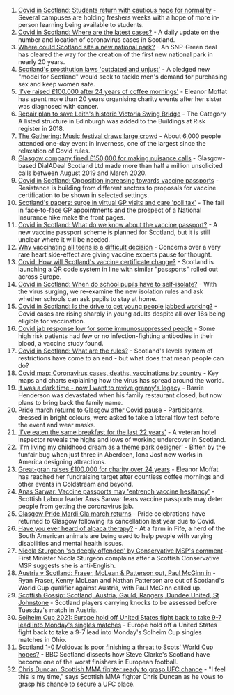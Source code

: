 1. [Covid in Scotland: Students return with cautious hope for normality](https://www.bbc.co.uk/news/uk-scotland-58461756?at_medium=RSS&at_campaign=KARANGA) - Several campuses are holding freshers weeks with a hope of more in-person learning being available to students.
2. [Covid in Scotland: Where are the latest cases?](https://www.bbc.co.uk/news/uk-scotland-53511877?at_medium=RSS&at_campaign=KARANGA) - A daily update on the number and location of coronavirus cases in Scotland.
3. [Where could Scotland site a new national park?](https://www.bbc.co.uk/news/uk-scotland-south-scotland-58400051?at_medium=RSS&at_campaign=KARANGA) - An SNP-Green deal has cleared the way for the creation of the first new national park in nearly 20 years.
4. [Scotland's prostitution laws 'outdated and unjust'](https://www.bbc.co.uk/news/uk-scotland-58435037?at_medium=RSS&at_campaign=KARANGA) - A pledged new "model for Scotland" would seek to tackle men's demand for purchasing sex and keep women safe.
5. ['I've raised £100,000 after 24 years of coffee mornings'](https://www.bbc.co.uk/news/uk-scotland-south-scotland-58383506?at_medium=RSS&at_campaign=KARANGA) - Eleanor Moffat has spent more than 20 years organising charity events after her sister was diagnosed with cancer.
6. [Repair plan to save Leith's historic Victoria Swing Bridge](https://www.bbc.co.uk/news/uk-scotland-edinburgh-east-fife-58463366?at_medium=RSS&at_campaign=KARANGA) - The Category A listed structure in Edinburgh was added to the Buildings at Risk register in 2018.
7. [The Gathering: Music festival draws large crowd](https://www.bbc.co.uk/news/uk-scotland-highlands-islands-58462912?at_medium=RSS&at_campaign=KARANGA) - About 6,000 people attended one-day event in Inverness, one of the largest since the relaxation of Covid rules.
8. [Glasgow company fined £150,000 for making nuisance calls](https://www.bbc.co.uk/news/uk-scotland-glasgow-west-58455022?at_medium=RSS&at_campaign=KARANGA) - Glasgow-based DialADeal Scotland Ltd made more than half a million unsolicited calls between August 2019 and March 2020.
9. [Covid in Scotland: Opposition increasing towards vaccine passports](https://www.bbc.co.uk/news/uk-scotland-scotland-politics-58453551?at_medium=RSS&at_campaign=KARANGA) - Resistance is building from different sectors to proposals for vaccine certification to be shown in selected settings.
10. [Scotland's papers: surge in virtual GP visits and care 'poll tax'](https://www.bbc.co.uk/news/uk-scotland-58459883?at_medium=RSS&at_campaign=KARANGA) - The fall in face-to-face GP appointments and the prospect of a National Insurance hike make the front pages.
11. [Covid in Scotland: What do we know about the vaccine passport?](https://www.bbc.co.uk/news/uk-scotland-58422607?at_medium=RSS&at_campaign=KARANGA) - A new vaccine passport scheme is planned for Scotland, but it is still unclear where it will be needed.
12. [Why vaccinating all teens is a difficult decision](https://www.bbc.co.uk/news/health-58423152?at_medium=RSS&at_campaign=KARANGA) - Concerns over a very rare heart side-effect are giving vaccine experts pause for thought.
13. [Covid: How will Scotland's vaccine certificate change?](https://www.bbc.co.uk/news/uk-scotland-57519070?at_medium=RSS&at_campaign=KARANGA) - Scotland is launching a QR code system in line with similar "passports" rolled out across Europe.
14. [Covid in Scotland: When do school pupils have to self-isolate?](https://www.bbc.co.uk/news/uk-scotland-58381883?at_medium=RSS&at_campaign=KARANGA) - With the virus surging, we re-examine the new isolation rules and ask whether schools can ask pupils to stay at home.
15. [Covid in Scotland: Is the drive to get young people jabbed working?](https://www.bbc.co.uk/news/uk-scotland-58342389?at_medium=RSS&at_campaign=KARANGA) - Covid cases are rising sharply in young adults despite all over 16s being eligible for vaccination.
16. [Covid jab response low for some immunosuppressed people](https://www.bbc.co.uk/news/health-58317261?at_medium=RSS&at_campaign=KARANGA) - Some high risk patients had few or no infection-fighting antibodies in their blood, a vaccine study found.
17. [Covid in Scotland: What are the rules?](https://www.bbc.co.uk/news/uk-scotland-53166816?at_medium=RSS&at_campaign=KARANGA) - Scotland's levels system of restrictions have come to an end - but what does that mean people can do?
18. [Covid map: Coronavirus cases, deaths, vaccinations by country](https://www.bbc.co.uk/news/world-51235105?at_medium=RSS&at_campaign=KARANGA) - Key maps and charts explaining how the virus has spread around the world.
19. [It was a dark time - now I want to revive granny's legacy](https://www.bbc.co.uk/news/uk-scotland-edinburgh-east-fife-58429014?at_medium=RSS&at_campaign=KARANGA) - Barrie Henderson was devastated when his family restaurant closed, but now plans to bring back the family name.
20. [Pride march returns to Glasgow after Covid pause](https://www.bbc.co.uk/news/uk-scotland-glasgow-west-58448655?at_medium=RSS&at_campaign=KARANGA) - Participants, dressed in bright colours, were asked to take a lateral flow test before the event and wear masks.
21. ['I've eaten the same breakfast for the last 22 years'](https://www.bbc.co.uk/news/uk-scotland-scotland-business-58323888?at_medium=RSS&at_campaign=KARANGA) - A veteran hotel inspector reveals the highs and lows of working undercover in Scotland.
22. ['I'm living my childhood dream as a theme park designer'](https://www.bbc.co.uk/news/uk-scotland-north-east-orkney-shetland-58308830?at_medium=RSS&at_campaign=KARANGA) - Bitten by the funfair bug when just three in Aberdeen, Iona Jost now works in America designing attractions.
23. [Great-gran raises £100,000 for charity over 24 years](https://www.bbc.co.uk/news/uk-scotland-58440739?at_medium=RSS&at_campaign=KARANGA) - Eleanor Moffat has reached her fundraising target after countless coffee mornings and other events in Coldstream and beyond.
24. [Anas Sarwar: Vaccine passports may 'entrench vaccine hesitancy'](https://www.bbc.co.uk/news/uk-scotland-58455886?at_medium=RSS&at_campaign=KARANGA) - Scottish Labour leader Anas Sarwar fears vaccine passports may deter people from getting the coronavirus jab.
25. [Glasgow Pride Mardi Gla march returns](https://www.bbc.co.uk/news/uk-scotland-58450443?at_medium=RSS&at_campaign=KARANGA) - Pride celebrations have returned to Glasgow following its cancellation last year due to Covid.
26. [Have you ever heard of alpaca therapy?](https://www.bbc.co.uk/news/uk-scotland-58423392?at_medium=RSS&at_campaign=KARANGA) - At a farm in Fife, a herd of the South American animals are being used to help people with varying disabilities and mental health issues.
27. [Nicola Sturgeon 'so deeply offended' by Conservative MSP's comment](https://www.bbc.co.uk/news/uk-scotland-58423484?at_medium=RSS&at_campaign=KARANGA) - First Minister Nicola Sturgeon complains after a Scottish Conservative MSP suggests she is anti-English.
28. [Austria v Scotland: Fraser, McLean & Patterson out, Paul McGinn in](https://www.bbc.co.uk/sport/football/58462235?at_medium=RSS&at_campaign=KARANGA) - Ryan Fraser, Kenny McLean and Nathan Patterson are out of Scotland's World Cup qualifier against Austria, with Paul McGinn called up.
29. [Scottish Gossip: Scotland, Austria, Gauld, Rangers, Dundee United, St Johnstone](https://www.bbc.co.uk/sport/football/58458164?at_medium=RSS&at_campaign=KARANGA) - Scotland players carrying knocks to be assessed before Tuesday's match in Austria.
30. [Solheim Cup 2021: Europe hold off United States fight back to take 9-7 lead into Monday's singles matches](https://www.bbc.co.uk/sport/golf/58456576?at_medium=RSS&at_campaign=KARANGA) - Europe hold off a United States fight back to take a 9-7 lead into Monday's Solheim Cup singles matches in Ohio.
31. [Scotland 1-0 Moldova: Is poor finishing a threat to Scots' World Cup hopes?](https://www.bbc.co.uk/sport/football/58451410?at_medium=RSS&at_campaign=KARANGA) - BBC Scotland dissects how Steve Clarke's Scotland have become one of the worst finishers in European football.
32. [Chris Duncan: Scottish MMA fighter ready to grasp UFC chance](https://www.bbc.co.uk/sport/mixed-martial-arts/58463178?at_medium=RSS&at_campaign=KARANGA) - "I feel this is my time," says Scottish MMA fighter Chris Duncan as he vows to grasp his chance to secure a UFC place.
